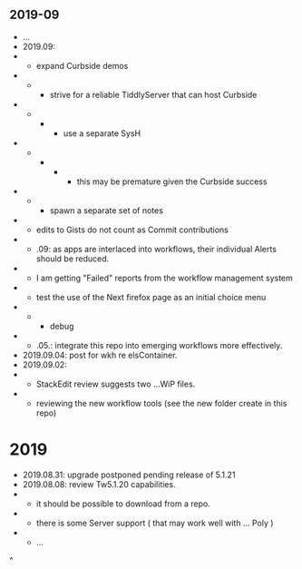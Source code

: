 ## 2019-09

* ...
* 2019.09:
* * expand Curbside demos
* * * strive for a reliable TiddlyServer that can host Curbside
* * * * use a separate SysH 
* * * * * this may be premature given the Curbside success
* * * spawn a separate set of notes
* * edits to Gists do not count as Commit contributions
* * .09: as apps are interlaced into workflows, their individual Alerts should be reduced.
* * I am getting "Failed" reports from the workflow management system
* * test the use of the Next firefox page as an initial choice menu
* * * debug
* * .05.: integrate this repo into emerging workflows more effectively.
* 2019.09.04: post for wkh re elsContainer.
* 2019.09.02: 
* * StackEdit review suggests two ...WiP files.
* * reviewing the new workflow tools (see the new folder create in this repo)

# 2019
* 2019.08.31: upgrade postponed pending release of 5.1.21
* 2019.08.08: review Tw5.1.20 capabilities.
* * it should be possible to download from a repo.
* * there is some Server support ( that may work well with ... Poly )
* * ...

^
